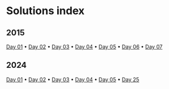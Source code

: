 # Solutions index

## 2015

[Day 01](2015/year2015day01/year2015day01.go)
 • [Day 02](2015/year2015day02/year2015day02.go)
 • [Day 03](2015/year2015day03/year2015day03.go)
 • [Day 04](2015/year2015day04/year2015day04.go)
 • [Day 05](2015/year2015day05/year2015day05.go)
 • [Day 06](2015/year2015day06/year2015day06.go)
 • [Day 07](2015/year2015day07/year2015day07.go)

## 2024

[Day 01](2024/year2024day01/year2024day01.go)
 • [Day 02](2024/year2024day02/year2024day02.go)
 • [Day 03](2024/year2024day03/year2024day03.go)
 • [Day 04](2024/year2024day04/year2024day04.go)
 • [Day 05](2024/year2024day05/year2024day05.go)
 • [Day 25](2024/year2024day25/year2024day25.go)

